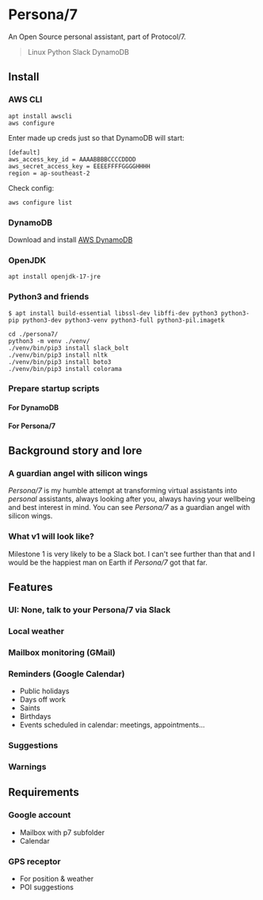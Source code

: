 # Persona/7

An Open Source personal assistant, part of Protocol/7.

> Linux
> Python
> Slack
> DynamoDB

## Install
### AWS CLI

```
apt install awscli
aws configure
```

Enter made up creds just so that DynamoDB will start:

```
[default]
aws_access_key_id = AAAABBBBCCCCDDDD
aws_secret_access_key = EEEEFFFFGGGGHHHH
region = ap-southeast-2
```

Check config:

```
aws configure list
```

### DynamoDB

Download and install [AWS DynamoDB](https://docs.aws.amazon.com/amazondynamodb/latest/developerguide/DynamoDBLocal.DownloadingAndRunning.html)

### OpenJDK

```
apt install openjdk-17-jre
```

### Python3 and friends

```
$ apt install build-essential libssl-dev libffi-dev python3 python3-pip python3-dev python3-venv python3-full python3-pil.imagetk
```

```
cd ./persona7/
python3 -m venv ./venv/
./venv/bin/pip3 install slack_bolt
./venv/bin/pip3 install nltk
./venv/bin/pip3 install boto3
./venv/bin/pip3 install colorama
```

### Prepare startup scripts
#### For DynamoDB
#### For Persona/7
## Background story and lore
### A guardian angel with silicon wings
*Persona/7* is my humble attempt at transforming virtual assistants into *personal* assistants, always looking after you, always having your wellbeing and best interest in mind. You can see *Persona/7* as a guardian angel with silicon wings.
### What v1 will look like?
Milestone 1 is very likely to be a Slack bot. I can't see further than that and I would be the happiest man on Earth if *Persona/7* got that far.
## Features
### UI: None, talk to your Persona/7 via Slack
### Local weather
### Mailbox monitoring (GMail)
### Reminders (Google Calendar)
- Public holidays
- Days off work
- Saints
- Birthdays
- Events scheduled in calendar: meetings, appointments...
### Suggestions
### Warnings
## Requirements
### Google account
- Mailbox with p7 subfolder
- Calendar
### GPS receptor
- For position & weather
- POI suggestions
